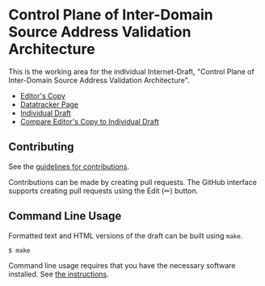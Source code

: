 # Control Plane of Inter-Domain Source Address Validation Architecture

This is the working area for the individual Internet-Draft, "Control Plane of Inter-Domain Source Address Validation Architecture".

* [Editor's Copy](https://BasilGuo.github.io/savax-control/#go.draft-xu-savax-control.html)
* [Datatracker Page](https://datatracker.ietf.org/doc/draft-xu-savax-control)
* [Individual Draft](https://datatracker.ietf.org/doc/html/draft-xu-savax-control)
* [Compare Editor's Copy to Individual Draft](https://BasilGuo.github.io/savax-control/#go.draft-xu-savax-control.diff)


## Contributing

See the
[guidelines for contributions](https://github.com/BasilGuo/savax-control/blob/main/CONTRIBUTING.md).

Contributions can be made by creating pull requests.
The GitHub interface supports creating pull requests using the Edit (✏) button.


## Command Line Usage

Formatted text and HTML versions of the draft can be built using `make`.

```sh
$ make
```

Command line usage requires that you have the necessary software installed.  See
[the instructions](https://github.com/martinthomson/i-d-template/blob/main/doc/SETUP.md).

